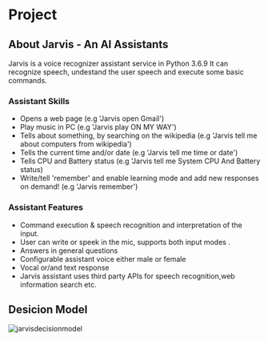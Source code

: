 # Project
## About Jarvis - An AI Assistants
Jarvis is a voice recognizer assistant service in Python 3.6.9 It can recognize speech, undestand the user speech and execute some basic commands.

### Assistant Skills
* Opens a web page (e.g 'Jarvis open Gmail')
* Play music in PC (e.g 'Jarvis play ON MY WAY')
* Tells about something, by searching on the wikipedia (e.g 'Jarvis tell me about computers from wikipedia')
* Tells the current time and/or date (e.g 'Jarvis tell me time or date')
* Tells CPU and Battery status (e.g 'Jarvis tell me System CPU And Battery status)
* Write/tell 'remember' and enable learning mode and add new responses on demand! (e.g 'Jarvis remember')

### Assistant Features
* Command execution & speech recognition and interpretation of the input.
* User can write or speek in the mic, supports both input modes .
* Answers in general questions 
* Configurable assistant voice either male or female 
* Vocal or/and text response
* Jarvis assistant uses third party APIs for speech recognition,web information search etc.

## Desicion Model

![jarvisdecisionmodel](https://user-images.githubusercontent.com/75907083/130273855-21dd6278-e5be-40c4-8533-801e746e5618.PNG)

